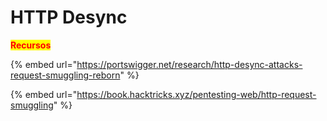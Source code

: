 # HTTP Desync



<mark style="color:red;">**Recursos**</mark>

{% embed url="https://portswigger.net/research/http-desync-attacks-request-smuggling-reborn" %}

{% embed url="https://book.hacktricks.xyz/pentesting-web/http-request-smuggling" %}
